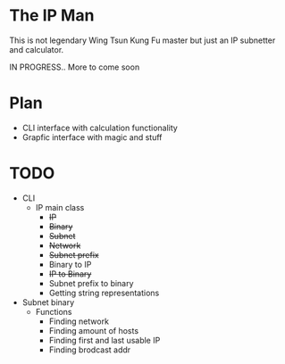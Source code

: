 # The IP Man

This is not legendary Wing Tsun Kung Fu master but just an IP subnetter and calculator.

IN PROGRESS.. More to come soon

# Plan
* CLI interface with calculation functionality
* Grapfic interface with magic and stuff

# TODO
* CLI
    * IP main class
        * <s>IP</s>
        * <s>Binary</s>
        * <s>Subnet</s>
        * <s>Network</s>
        * <s>Subnet prefix</s>
        * Binary to IP
        * <s>IP to Binary</s>
        * Subnet prefix to binary
        * Getting string representations
* Subnet binary
    * Functions
        * Finding network
        * Finding amount of hosts
        * Finding first and last usable IP
        * Finding brodcast addr
    
    
